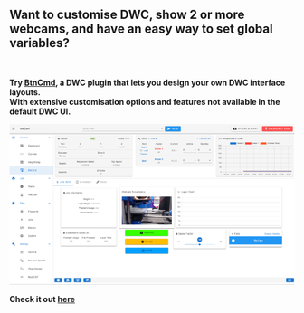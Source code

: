 ## Want to customise DWC, show 2 or more webcams, and have an easy way to set global variables?<br>   
<br>   
   
**Try [BtnCmd](https://github.com/MintyTrebor/BtnCmd), a DWC plugin that lets you design your own DWC interface layouts.**   
**With extensive customisation options and features not available in the default DWC UI.**<br>   
   
![BtnCmd](https://raw.githubusercontent.com/MintyTrebor/ReleaseMgr/main/RelMgrData/splash/v0.8.13_BtnCmd_MainWindow_1.png)   
    
**Check it out [here](https://github.com/MintyTrebor/BtnCmd)**
